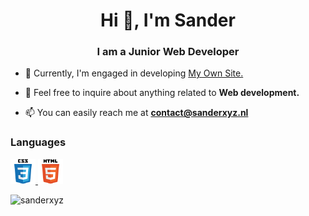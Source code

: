 <h1 align="center">Hi 👋, I'm Sander</h1>
<h3 align="center">I am a Junior Web Developer</h3>


- 🔭 Currently, I'm engaged in developing [My Own Site.](https://sanderxyz.nl/)

- 💬 Feel free to inquire about anything related to **Web development.**

- 📫 You can easily reach me at **contact@sanderxyz.nl**

### Languages
<a href="https://raw.githubusercontent.com/devicons/devicon/master/icons/css3/css3-original-wordmark.svg" target="_blank" rel="noreferrer"> <img src="https://raw.githubusercontent.com/devicons/devicon/master/icons/css3/css3-original-wordmark.svg" alt="css3" width="40" height="40"/> </a>
<a href="https://raw.githubusercontent.com/devicons/devicon/master/icons/html5/html5-original-wordmark.svg" target="_blank" rel="noreferrer"> <img src="https://raw.githubusercontent.com/devicons/devicon/master/icons/html5/html5-original-wordmark.svg" alt="html5" width="40" height="40"/> </a>

<p><img align="left" src="https://github-readme-stats.vercel.app/api/top-langs?username=sanderxyz&show_icons=true&theme=dark&locale=en&layout=compact" alt="sanderxyz" /></p>
